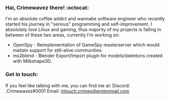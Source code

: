 ### Hai, Crimewavez there! :octocat:

I'm an absolute coffee addict and wannabe software engineer who recently started his journey in "serious" programming and self-improvement. 
I absolutely love Linux and gaming, thus majority of my projects is falling in between of these two areas, currently I'm working on:

- OpenSpy - Reimplementation of GameSpy masterserver which would maitain support for still-alive communities.
- ms2blend - Blender Export/Import plugin for models/skeletons created with Milkshape3D.


### Get in touch:
If you feel like talking with me, you can find me at:
Discord: .Crimewavez#0001
Email: intouch.crimes@protonmail.com
<!--
**Crimewavezz/Crimewavezz** is a ✨ _special_ ✨ repository because its `README.md` (this file) appears on your GitHub profile.

Here are some ideas to get you started:

- 🔭 I’m currently working on ...
- 🌱 I’m currently learning ...
- 👯 I’m looking to collaborate on ...
- 🤔 I’m looking for help with ...
- 💬 Ask me about ...
- 📫 How to reach me: ...
- 😄 Pronouns: ...
- ⚡ Fun fact: ...
-->
